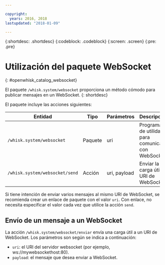 ```yaml
---

copyright:
  years: 2016, 2018
lastupdated: "2018-01-09"

---
```


{:shortdesc: .shortdesc}
{:codeblock: .codeblock}
{:screen: .screen}
{:pre: .pre}

# Utilización del paquete WebSocket
{: #openwhisk_catalog_websocket}

El paquete `/whisk.system/websocket` proporciona un método cómodo para publicar mensajes en un WebSocket.
{: shortdesc}

El paquete incluye las acciones siguientes:

| Entidad | Tipo | Parámetros | Descripción |
| --- | --- | --- | --- |
| `/whisk.system/websocket` | Paquete | uri | Programas de utilidad para comunicar con WebSockets |
| `/whisk.system/websocket/send` | Acción | uri, payload | Enviar la carga útil al URI de WebSocket |

Si tiene intención de enviar varios mensajes al mismo URI de WebSocket, se recomienda crear un enlace de paquete con el valor `uri`.  Con enlace, no necesita especificar el valor cada vez que utilice la acción `send`.

## Envío de un mensaje a un WebSocket

La acción `/whisk.system/websocket/enviar` envía una carga útil a un URI de WebSocket. Los parámetros son según se indica a continuación:

- `uri`: el URI del servidor websocket (por ejemplo, ws://mywebsockethost:80).
- `payload`: el mensaje que desea enviar a WebSocket.
